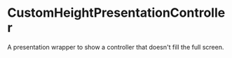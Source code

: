 # CustomHeightPresentationController
A presentation wrapper to show a controller that doesn't fill the full screen.
